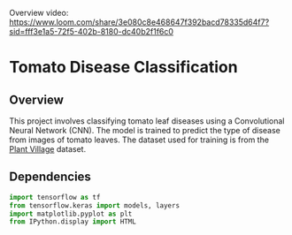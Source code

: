 Overview video: https://www.loom.com/share/3e080c8e468647f392bacd78335d64f7?sid=fff3e1a5-72f5-402b-8180-dc40b2f1f6c0

# Tomato Disease Classification

## Overview

This project involves classifying tomato leaf diseases using a Convolutional Neural Network (CNN). The model is trained to predict the type of disease from images of tomato leaves. The dataset used for training is from the [Plant Village](https://www.kaggle.com/arjuntejaswi/plant-village) dataset.

## Dependencies

```python
import tensorflow as tf
from tensorflow.keras import models, layers
import matplotlib.pyplot as plt
from IPython.display import HTML
